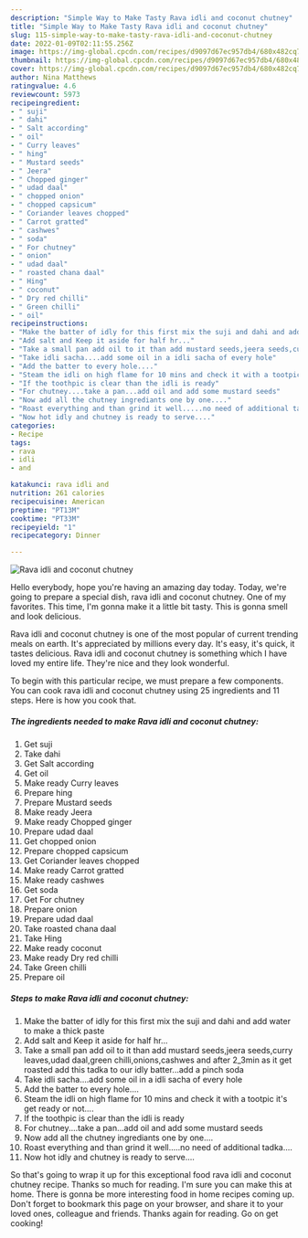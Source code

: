 ```yaml
---
description: "Simple Way to Make Tasty Rava idli and coconut chutney"
title: "Simple Way to Make Tasty Rava idli and coconut chutney"
slug: 115-simple-way-to-make-tasty-rava-idli-and-coconut-chutney
date: 2022-01-09T02:11:55.256Z
image: https://img-global.cpcdn.com/recipes/d9097d67ec957db4/680x482cq70/rava-idli-and-coconut-chutney-recipe-main-photo.jpg
thumbnail: https://img-global.cpcdn.com/recipes/d9097d67ec957db4/680x482cq70/rava-idli-and-coconut-chutney-recipe-main-photo.jpg
cover: https://img-global.cpcdn.com/recipes/d9097d67ec957db4/680x482cq70/rava-idli-and-coconut-chutney-recipe-main-photo.jpg
author: Nina Matthews
ratingvalue: 4.6
reviewcount: 5973
recipeingredient:
- " suji"
- " dahi"
- " Salt according"
- " oil"
- " Curry leaves"
- " hing"
- " Mustard seeds"
- " Jeera"
- " Chopped ginger"
- " udad daal"
- " chopped onion"
- " chopped capsicum"
- " Coriander leaves chopped"
- " Carrot gratted"
- " cashwes"
- " soda"
- " For chutney"
- " onion"
- " udad daal"
- " roasted chana daal"
- " Hing"
- " coconut"
- " Dry red chilli"
- " Green chilli"
- " oil"
recipeinstructions:
- "Make the batter of idly for this first mix the suji and dahi and add water to make a thick paste"
- "Add salt and Keep it aside for half hr..."
- "Take a small pan add oil to it than add mustard seeds,jeera seeds,curry leaves,udad daal,green chilli,onions,cashwes and after 2_3min as it get roasted add this tadka to our idly batter...add a pinch soda"
- "Take idli sacha....add some oil in a idli sacha of every hole"
- "Add the batter to every hole...."
- "Steam the idli on high flame for 10 mins and check it with a tootpic it&#39;s get ready or not...."
- "If the toothpic is clear than the idli is ready"
- "For chutney....take a pan...add oil and add some mustard seeds"
- "Now add all the chutney ingrediants one by one...."
- "Roast everything and than grind it well.....no need of additional tadka...."
- "Now hot idly and chutney is ready to serve...."
categories:
- Recipe
tags:
- rava
- idli
- and

katakunci: rava idli and 
nutrition: 261 calories
recipecuisine: American
preptime: "PT13M"
cooktime: "PT33M"
recipeyield: "1"
recipecategory: Dinner

---
```



![Rava idli and coconut chutney](https://img-global.cpcdn.com/recipes/d9097d67ec957db4/680x482cq70/rava-idli-and-coconut-chutney-recipe-main-photo.jpg)

Hello everybody, hope you're having an amazing day today. Today, we're going to prepare a special dish, rava idli and coconut chutney. One of my favorites. This time, I'm gonna make it a little bit tasty. This is gonna smell and look delicious.

Rava idli and coconut chutney is one of the most popular of current trending meals on earth. It's appreciated by millions every day. It's easy, it's quick, it tastes delicious. Rava idli and coconut chutney is something which I have loved my entire life. They're nice and they look wonderful.




To begin with this particular recipe, we must prepare a few components. You can cook rava idli and coconut chutney using 25 ingredients and 11 steps. Here is how you cook that.

<!--inarticleads1-->

##### The ingredients needed to make Rava idli and coconut chutney:

1. Get  suji
1. Take  dahi
1. Get  Salt according
1. Get  oil
1. Make ready  Curry leaves
1. Prepare  hing
1. Prepare  Mustard seeds
1. Make ready  Jeera
1. Make ready  Chopped ginger
1. Prepare  udad daal
1. Get  chopped onion
1. Prepare  chopped capsicum
1. Get  Coriander leaves chopped
1. Make ready  Carrot gratted
1. Make ready  cashwes
1. Get  soda
1. Get  For chutney
1. Prepare  onion
1. Prepare  udad daal
1. Take  roasted chana daal
1. Take  Hing
1. Make ready  coconut
1. Make ready  Dry red chilli
1. Take  Green chilli
1. Prepare  oil




<!--inarticleads2-->

##### Steps to make Rava idli and coconut chutney:

1. Make the batter of idly for this first mix the suji and dahi and add water to make a thick paste
1. Add salt and Keep it aside for half hr...
1. Take a small pan add oil to it than add mustard seeds,jeera seeds,curry leaves,udad daal,green chilli,onions,cashwes and after 2_3min as it get roasted add this tadka to our idly batter...add a pinch soda
1. Take idli sacha....add some oil in a idli sacha of every hole
1. Add the batter to every hole....
1. Steam the idli on high flame for 10 mins and check it with a tootpic it&#39;s get ready or not....
1. If the toothpic is clear than the idli is ready
1. For chutney....take a pan...add oil and add some mustard seeds
1. Now add all the chutney ingrediants one by one....
1. Roast everything and than grind it well.....no need of additional tadka....
1. Now hot idly and chutney is ready to serve....




So that's going to wrap it up for this exceptional food rava idli and coconut chutney recipe. Thanks so much for reading. I'm sure you can make this at home. There is gonna be more interesting food in home recipes coming up. Don't forget to bookmark this page on your browser, and share it to your loved ones, colleague and friends. Thanks again for reading. Go on get cooking!
